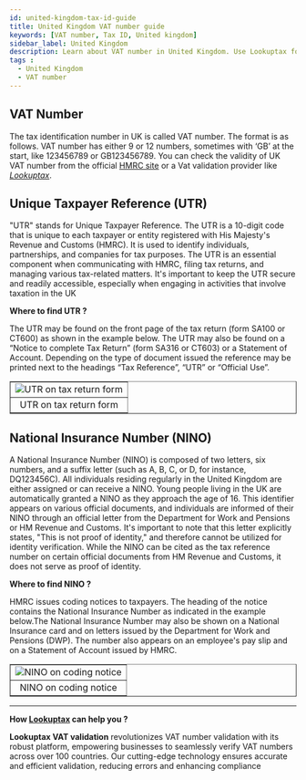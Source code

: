```yaml
---
id: united-kingdom-tax-id-guide
title: United Kingdom VAT number guide
keywords: [VAT number, Tax ID, United kingdom]
sidebar_label: United Kingdom
description: Learn about VAT number in United Kingdom. Use Lookuptax for hassle-free tax id validation in United Kingdom and other 100+ countries
tags : 
  - United Kingdom
  - VAT number
---
```


## VAT Number 
The tax identification number in UK is called VAT number. The format is as follows. VAT number has either 9 or 12 numbers, sometimes with ‘GB’ at the start, like 123456789 or GB123456789. You can check the validity of UK VAT number from the official [HMRC site](https://www.gov.uk/check-uk-vat-number) or a Vat validation provider like _[Lookuptax](https://lookuptax.com/)_.

## Unique Taxpayer Reference (UTR)

"UTR" stands for Unique Taxpayer Reference. The UTR is a 10-digit code that is unique to each taxpayer or entity registered with His Majesty's Revenue and Customs (HMRC). It is used to identify individuals, partnerships, and companies for tax purposes. The UTR is an essential component when communicating with HMRC, filing tax returns, and managing various tax-related matters. It's important to keep the UTR secure and readily accessible, especially when engaging in activities that involve taxation in the UK

**Where to find UTR ?**

The UTR may be found on the front page of the tax return (form SA100 or CT600) as shown in the example below. The UTR may also be found on a “Notice to complete Tax Return” (form SA316 or CT603) or a Statement of Account. Depending on the type of document issued the reference may be printed next to the headings “Tax Reference”, “UTR” or “Official Use”.

<table align="center" border="1px" border-color="#dedede"><tr><td>
  <img src="/docs/img/taxid/UTR.PNG" alt="UTR on tax return form"/>
  </td></tr>
  <tr><td align="center">UTR on tax return form</td></tr>
</table>

## National Insurance Number (NINO)

A National Insurance Number (NINO) is composed of two letters, six numbers, and a suffix letter (such as A, B, C, or D, for instance, DQ123456C). All individuals residing regularly in the United Kingdom are either assigned or can receive a NINO. Young people living in the UK are automatically granted a NINO as they approach the age of 16. This identifier appears on various official documents, and individuals are informed of their NINO through an official letter from the Department for Work and Pensions or HM Revenue and Customs. It's important to note that this letter explicitly states, "This is not proof of identity," and therefore cannot be utilized for identity verification. While the NINO can be cited as the tax reference number on certain official documents from HM Revenue and Customs, it does not serve as proof of identity.

**Where to find NINO ?**

HMRC issues coding notices to taxpayers. The heading of the notice contains the National Insurance Number as indicated in the example below.The National Insurance Number may also be shown on a National Insurance card and on letters issued by the Department for Work and Pensions (DWP). The number also appears on an employee's pay slip and on a Statement of Account issued by HMRC.

<table align="center" border="1px" border-color="#dedede"><tr><td>
  <img src="/docs/img/taxid/nino.PNG" alt="NINO on coding notice"/>
  </td></tr>
  <tr><td align="center">NINO on coding notice</td></tr>
</table>

----
**How [Lookuptax](https://lookuptax.com/) can help you ?**

**Lookuptax VAT validation**  revolutionizes VAT number validation with its robust platform, empowering businesses to seamlessly verify VAT numbers across over 100 countries. Our cutting-edge technology ensures accurate and efficient validation, reducing errors and enhancing compliance

